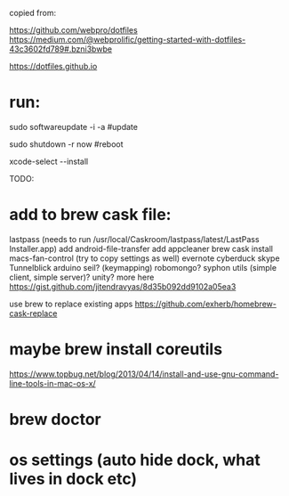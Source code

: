 copied from:

https://github.com/webpro/dotfiles
https://medium.com/@webprolific/getting-started-with-dotfiles-43c3602fd789#.bzni3bwbe

https://dotfiles.github.io

# run:

sudo softwareupdate -i -a #update

sudo shutdown -r now #reboot

xcode-select --install

TODO:

# add to brew cask file:
lastpass (needs to run /usr/local/Caskroom/lastpass/latest/LastPass Installer.app)
add android-file-transfer
add appcleaner
brew cask install macs-fan-control (try to copy settings as well)
evernote
cyberduck
skype
Tunnelblick
arduino
seil? (keymapping)
robomongo?
syphon utils (simple client, simple server)?
unity?
more here https://gist.github.com/jitendravyas/8d35b092dd9102a05ea3

use brew to replace existing apps https://github.com/exherb/homebrew-cask-replace



# maybe brew install coreutils
https://www.topbug.net/blog/2013/04/14/install-and-use-gnu-command-line-tools-in-mac-os-x/

# brew doctor

# os settings (auto hide dock, what lives in dock etc)

